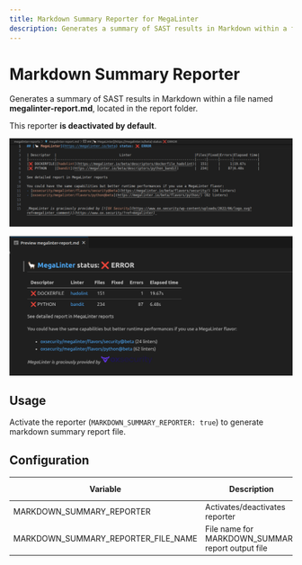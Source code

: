 ```yaml
---
title: Markdown Summary Reporter for MegaLinter
description: Generates a summary of SAST results in Markdown within a file named 'megalinter-report.md', located in the report folder.
---
```


# Markdown Summary Reporter

Generates a summary of SAST results in Markdown within a file named **megalinter-report.md**, located in the report folder.

This reporter **is deactivated by default**.

![Screenshot](../assets/images/MarkdownSummaryReporter_1.png)

![Screenshot](../assets/images/MarkdownSummaryReporter_2.png)

## Usage

Activate the reporter (`MARKDOWN_SUMMARY_REPORTER: true`) to generate markdown summary report file.

## Configuration

| Variable                            | Description                                       | Default value          |
|-------------------------------------|---------------------------------------------------|------------------------|
| MARKDOWN_SUMMARY_REPORTER           | Activates/deactivates reporter                    | `false`                |
| MARKDOWN_SUMMARY_REPORTER_FILE_NAME | File name for MARKDOWN_SUMMARY report output file | `megalinter-report.md` |
